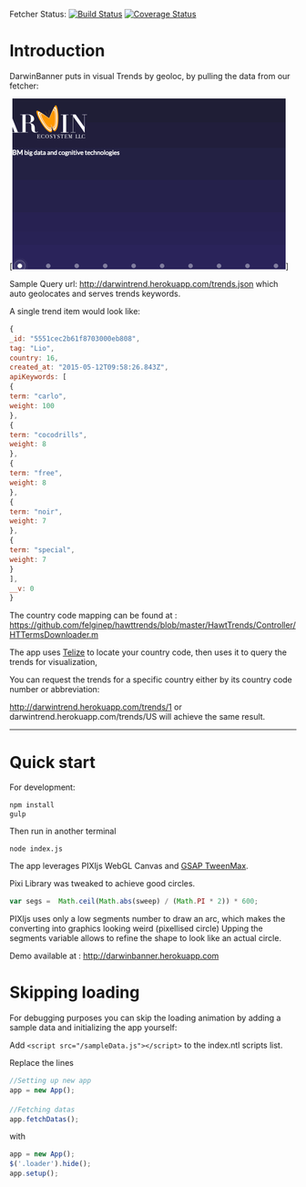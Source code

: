 Fetcher Status: [![Build Status](https://magnum.travis-ci.com/DarwinEcosystem/spacetime.svg?token=MXsSTiXdKzkyDeycmEsD&branch=master)](https://magnum.travis-ci.com/DarwinEcosystem/spacetime) [![Coverage Status](https://coveralls.io/repos/DarwinEcosystem/spacetime/badge.svg?branch=master&t=Mfs5li)](https://coveralls.io/r/DarwinEcosystem/spacetime?branch=master)

# Introduction

DarwinBanner puts in visual Trends by geoloc, by pulling the data from our fetcher:


[![Gif](https://raw.githubusercontent.com/DarwinEcosystem/darwinbanner/master/demo.gif)]


Sample Query url: http://darwintrend.herokuapp.com/trends.json which auto geolocates and serves trends keywords.

A single trend item would look like:

```javascript
{
_id: "5551cec2b61f8703000eb808",
tag: "Lio",
country: 16,
created_at: "2015-05-12T09:58:26.843Z",
apiKeywords: [
{
term: "carlo",
weight: 100
},
{
term: "cocodrills",
weight: 8
},
{
term: "free",
weight: 8
},
{
term: "noir",
weight: 7
},
{
term: "special",
weight: 7
}
],
__v: 0
}
```

The country code mapping can be found at : https://github.com/felginep/hawttrends/blob/master/HawtTrends/Controller/HTTermsDownloader.m

The app uses [Telize](www.telize.com) to locate your country code, then uses it to query the trends for visualization,

You can request the trends for a specific country either by its country code number or abbreviation:

http://darwintrend.herokuapp.com/trends/1 or darwintrend.herokuapp.com/trends/US will achieve the same result.


<hr>

# Quick start

For development:

    npm install
    gulp

Then run in another terminal

    node index.js

The app leverages PIXIjs WebGL Canvas and [GSAP TweenMax](https://greensock.com/gsap).

Pixi Library was tweaked to achieve good circles.

```javascript
var segs =  Math.ceil(Math.abs(sweep) / (Math.PI * 2)) * 600;
```

PIXIjs uses only a low segments number to draw an arc, which makes the converting into graphics looking weird (pixellised circle)
Upping the segments variable allows to refine the shape to look like an actual circle.



Demo available at : http://darwinbanner.herokuapp.com


# Skipping loading

For debugging purposes you can skip the loading animation by adding a sample data and initializing the app yourself:

Add `<script src="/sampleData.js"></script>` to the index.ntl scripts list.

Replace the lines
```javascript
//Setting up new app
app = new App();

//Fetching datas
app.fetchDatas();
```

with

```javascript
app = new App();
$('.loader').hide();
app.setup();
```
